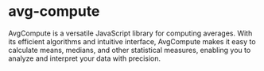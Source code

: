 # avg-compute

AvgCompute is a versatile JavaScript library for computing averages. With its efficient algorithms and intuitive interface, AvgCompute makes it easy to calculate means, medians, and other statistical measures, enabling you to analyze and interpret your data with precision.

